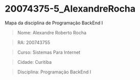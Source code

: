 # 20074375-5_AlexandreRocha
 Mapa da disciplina de Programação BackEnd I

<blockquote>Nome: Alexandre Roberto Rocha</blockquote>
<blockquote>RA: 200743755</blockquote>
<blockquote>Curso: Sistemas Para Internet</blockquote>
<blockquote>Cidade: Curitiba</blockquote>
<blockquote>Disciplina: Programação BackEnd I</blockquote>
